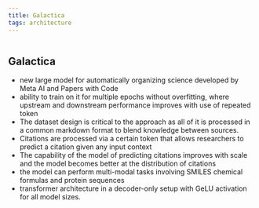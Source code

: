 ```yaml
---
title: Galactica
tags: architecture 
---
```

```toc
```
## Galactica
- new large model for automatically organizing science developed by Meta AI and Papers with Code
- ability to train on it for multiple epochs without overfitting, where upstream and downstream performance improves with use of repeated token
- The dataset design is critical to the approach as all of it is processed in a common markdown format to blend knowledge between sources.
- Citations are processed via a certain token that allows researchers to predict a citation given any input context
- The capability of the model of predicting citations improves with scale and the model becomes better at the distribution of citations
- the model can perform multi-modal tasks involving SMILES chemical formulas and protein sequences
- transformer architecture in a decoder-only setup with GeLU activation for all model sizes.



